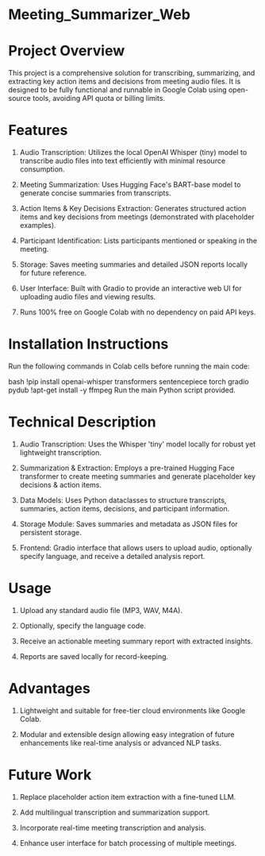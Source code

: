 # Meeting_Summarizer_Web
# Project Overview
This project is a comprehensive solution for transcribing, summarizing, and extracting key action items and decisions from meeting audio files. It is designed to be fully functional and runnable in Google Colab using open-source tools, avoiding API quota or billing limits.

# Features
1. Audio Transcription: Utilizes the local OpenAI Whisper (tiny) model to transcribe audio files into text efficiently with minimal resource consumption.

2. Meeting Summarization: Uses Hugging Face's BART-base model to generate concise summaries from transcripts.

3. Action Items & Key Decisions Extraction: Generates structured action items and key decisions from meetings (demonstrated with placeholder examples).

4. Participant Identification: Lists participants mentioned or speaking in the meeting.

5. Storage: Saves meeting summaries and detailed JSON reports locally for future reference.

6. User Interface: Built with Gradio to provide an interactive web UI for uploading audio files and viewing results.

7. Runs 100% free on Google Colab with no dependency on paid API keys.

# Installation Instructions
Run the following commands in Colab cells before running the main code:

bash
!pip install openai-whisper transformers sentencepiece torch gradio pydub
!apt-get install -y ffmpeg
Run the main Python script provided.

# Technical Description
1. Audio Transcription: Uses the Whisper 'tiny' model locally for robust yet lightweight transcription.

2. Summarization & Extraction: Employs a pre-trained Hugging Face transformer to create meeting summaries and generate placeholder key decisions & action items.

3. Data Models: Uses Python dataclasses to structure transcripts, summaries, action items, decisions, and participant information.

4. Storage Module: Saves summaries and metadata as JSON files for persistent storage.

5. Frontend: Gradio interface that allows users to upload audio, optionally specify language, and receive a detailed analysis report.

# Usage
1. Upload any standard audio file (MP3, WAV, M4A).

2. Optionally, specify the language code.

3. Receive an actionable meeting summary report with extracted insights.

4. Reports are saved locally for record-keeping.

# Advantages
1. Lightweight and suitable for free-tier cloud environments like Google Colab.

2. Modular and extensible design allowing easy integration of future enhancements like real-time analysis or advanced NLP tasks.

# Future Work
1. Replace placeholder action item extraction with a fine-tuned LLM.

2. Add multilingual transcription and summarization support.

3. Incorporate real-time meeting transcription and analysis.

4. Enhance user interface for batch processing of multiple meetings.
